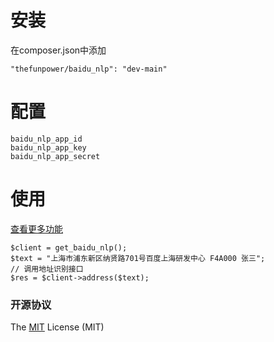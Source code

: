 # 安装

在composer.json中添加
~~~
"thefunpower/baidu_nlp": "dev-main" 
~~~

# 配置
~~~
baidu_nlp_app_id
baidu_nlp_app_key
baidu_nlp_app_secret
~~~
# 使用

[查看更多功能](https://ai.baidu.com/ai-doc/NLP/Mk6z52c9h#%E5%AE%89%E8%A3%85%E8%87%AA%E7%84%B6%E8%AF%AD%E8%A8%80%E5%A4%84%E7%90%86-php-sdk)

~~~
$client = get_baidu_nlp();
$text = "上海市浦东新区纳贤路701号百度上海研发中心 F4A000 张三"; 
// 调用地址识别接口
$res = $client->address($text);
~~~
 


### 开源协议 

The [MIT](LICENSE) License (MIT)
